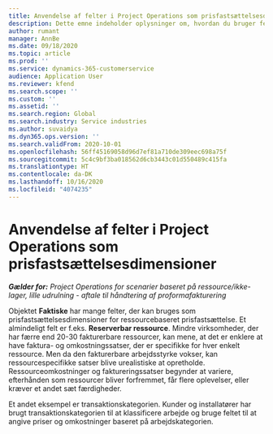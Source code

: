 ```yaml
---
title: Anvendelse af felter i Project Operations som prisfastsættelsesdimensioner
description: Dette emne indeholder oplysninger om, hvordan du bruger felter som prisfastsættelsesdimensioner i Dynamics 365 Project Operations.
author: rumant
manager: AnnBe
ms.date: 09/18/2020
ms.topic: article
ms.prod: ''
ms.service: dynamics-365-customerservice
audience: Application User
ms.reviewer: kfend
ms.search.scope: ''
ms.custom: ''
ms.assetid: ''
ms.search.region: Global
ms.search.industry: Service industries
ms.author: suvaidya
ms.dyn365.ops.version: ''
ms.search.validFrom: 2020-10-01
ms.openlocfilehash: 56ff45169058d96d7ef81a710de309eec698a75f
ms.sourcegitcommit: 5c4c9bf3ba018562d6cb3443c01d550489c415fa
ms.translationtype: HT
ms.contentlocale: da-DK
ms.lasthandoff: 10/16/2020
ms.locfileid: "4074235"
---
```

# <a name="project-operations-fields-as-pricing-dimensions"></a>Anvendelse af felter i Project Operations som prisfastsættelsesdimensioner

_**Gælder for:** Project Operations for scenarier baseret på ressource/ikke-lager, lille udrulning - aftale til håndtering af proformafakturering_

Objektet **Faktiske** har mange felter, der kan bruges som prisfastsættelsesdimensioner for ressourcebaseret prisfastsættelse. Et almindeligt felt er f.eks. **Reserverbar ressource**. Mindre virksomheder, der har færre end 20-30 fakturerbare ressourcer, kan mene, at det er enklere at have faktura- og omkostningssatser, der er specifikke for hver enkelt ressource. Men da den fakturerbare arbejdsstyrke vokser, kan ressourcespecifikke satser blive urealistiske at opretholde. Ressourceomkostninger og faktureringssatser begynder at variere, efterhånden som ressourcer bliver forfremmet, får flere oplevelser, eller kræver et andet sæt færdigheder. 

Et andet eksempel er transaktionskategorien. Kunder og installatører har brugt transaktionskategorien til at klassificere arbejde og bruge feltet til at angive priser og omkostninger baseret på arbejdskategorien.
